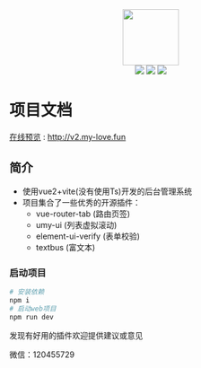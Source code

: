 
<div align=center>
<img src="http://lovefeibao.com/img/575e44f02c6bb.png" width="100" height="100" />
</div>
<div align=center>
<img src="https://img.shields.io/badge/vue-2.6.14-brightgreen"/>
<img src="https://img.shields.io/badge/vite--2.9.8-red"/>
<img src="https://img.shields.io/badge/element--ui-2.15.8-green"/>
</div>

# 项目文档
[在线预览](http://v2.my-love.fun) : http://v2.my-love.fun

## 简介
- 使用vue2+vite(没有使用Ts)开发的后台管理系统
- 项目集合了一些优秀的开源插件：
    - vue-router-tab (路由页签)
    - umy-ui (列表虚拟滚动)
    - element-ui-verify (表单校验)
    - textbus (富文本)
### 启动项目
```bash
# 安装依赖
npm i
# 启动web项目
npm run dev
```
发现有好用的插件欢迎提供建议或意见

微信：120455729
